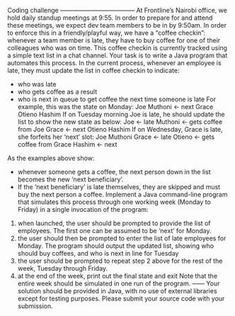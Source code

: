Coding challenge
————————————
At Frontline’s Nairobi office, we hold daily standup meetings at 9:55. In order to prepare for and attend these meetings,
we expect dev team members to be in by 9:50am. In order to enforce this in a friendly/playful way, we have a “coffee checkin”: 
whenever a team member is late, they have to buy coffee for one of their colleagues who was on time.
This coffee checkin is currently tracked using a simple text list in a chat channel. 
Your task is to write a Java program that automates this process.
In the current process, whenever an employee is late, they must update the list in coffee checkin to indicate:
- who was late
- who gets coffee as a result
- who is next in queue to get coffee the next time someone is late
For example, this was the state on Monday:
Joe
Muthoni <- next
Grace
Otieno
Hashim
If on Tuesday morning Joe is late, he should update the list to show the new state as below:
Joe <- late
Muthoni <- gets coffee from Joe
Grace <- next
Otieno
Hashim
If on Wednesday, Grace is late, she forfeits her ‘next’ slot:
Joe
Muthoni
Grace <- late
Otieno <- gets coffee from Grace
Hashim <- next

As the examples above show:
- whenever someone gets a coffee, the next person down in the list becomes the new ‘next beneficiary’.
- If the ‘next beneficiary’ is late themselves, they are skipped and must buy the next person a coffee.
Implement a Java command-line program that simulates this process through one working week (Monday to Friday) in a single invocation of the program:
1. when launched, the user should be prompted to provide the list of employees. The first one can be assumed to be ‘next’ for Monday.
2. the user should then be prompted to enter the list of late employees for Monday.
The program should output the updated list, showing who should buy coffees, and who is next in line for Tuesday
3. the user should be prompted to repeat step 2 above for the rest of the week, Tuesday through Friday.
4. at the end of the week, print out the final state and exit
Note that the entire week should be simulated in one run of the program.
——
Your solution should be provided in Java, with no use of external libraries except for testing purposes.
Please submit your source code with your submission.